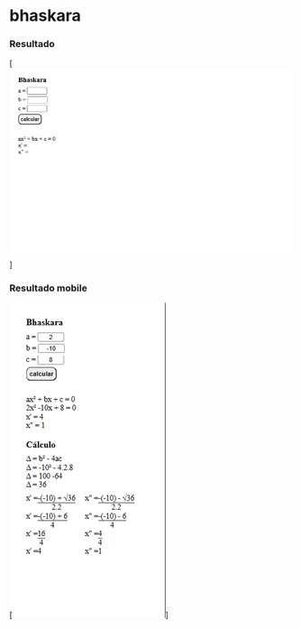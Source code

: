 # bhaskara

### Resultado

[<img src='src/result/result.gif' alt='design e funcionamento do cálculo'>]

### Resultado mobile

[<img src='src/result/result-mobile.png' alt='design mobile'>]

